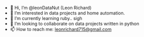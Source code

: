 - 👋 Hi, I’m @leonDataNut (Leon Richard)
- 👀 I’m interested in data projects and home automation.
- 🌱 I’m currently learning ruby.. sigh
- 💞️ I’m looking to collaborate on data projects written in python
- 📫 How to reach me: leonrichard715@gmail.com

<!---
leonDataNut/leonDataNut is a ✨ special ✨ repository because its `README.md` (this file) appears on your GitHub profile.
You can click the Preview link to take a look at your changes.
--->
